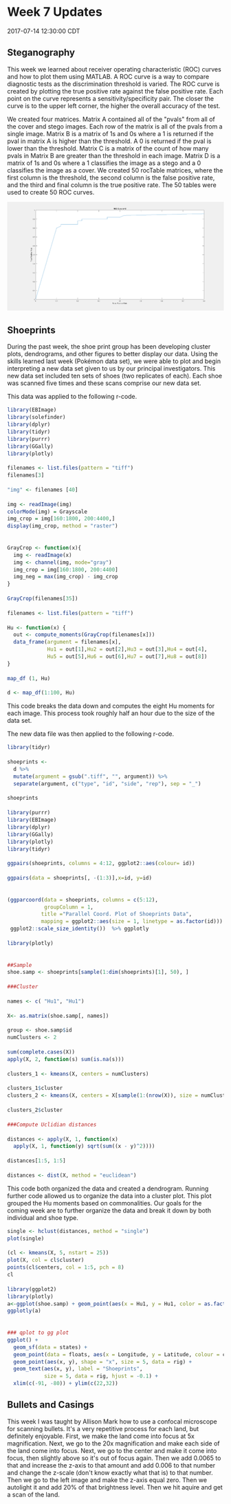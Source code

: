 Week 7 Updates
================
2017-07-14 12:30:00 CDT

Steganography
-------------

This week we learned about receiver operating characteristic (ROC) curves and how to plot them using MATLAB. A ROC curve is a way to compare diagnostic tests as the discrimination threshold is varied. The ROC curve is created by plotting the true positive rate against the false positive rate. Each point on the curve represents a sensitivity/specificity pair. The closer the curve is to the upper left corner, the higher the overall accuracy of the test.

We created four matrices. Matrix A contained all of the "pvals" from all of the cover and stego images. Each row of the matrix is all of the pvals from a single image. Matrix B is a matrix of 1s and 0s where a 1 is returned if the pval in matrix A is higher than the threshold. A 0 is returned if the pval is lower than the threshold. Matrix C is a matrix of the count of how many pvals in Matrix B are greater than the threshold in each image. Matrix D is a matrix of 1s and 0s where a 1 classifies the image as a stego and a 0 classifies the image as a cover. We created 50 rocTable matrices, where the first column is the threshold, the second column is the false positive rate, and the third and final column is the true positive rate. The 50 tables were used to create 50 ROC curves.

![ROC curve 2](ROC%20curve%202.png)

Shoeprints
----------

During the past week, the shoe print group has been developing cluster plots, dendrograms, and other figures to better display our data. Using the skills learned last week (Pokémon data set), we were able to plot and begin interpreting a new data set given to us by our principal investigators. This new data set included ten sets of shoes (two replicates of each). Each shoe was scanned five times and these scans comprise our new data set.

This data was applied to the following r-code.

``` r
library(EBImage)
library(solefinder)
library(dplyr)
library(tidyr)
library(purrr)
library(GGally)
library(plotly)

filenames <- list.files(pattern = "tiff")
filenames[3]

"img" <- filenames [40]

img <- readImage(img)
colorMode(img) = Grayscale
img_crop = img[160:1800, 200:4400,]
display(img_crop, method = "raster")


GrayCrop <- function(x){
  img <- readImage(x)
  img <- channel(img, mode="gray")
  img_crop = img[160:1800, 200:4400]
  img_neg = max(img_crop) - img_crop
}

GrayCrop(filenames[35])

filenames <- list.files(pattern = "tiff")

Hu <- function(x) {
  out <- compute_moments(GrayCrop(filenames[x]))
  data_frame(argument = filenames[x], 
             Hu1 = out[1],Hu2 = out[2],Hu3 = out[3],Hu4 = out[4],
             Hu5 = out[5],Hu6 = out[6],Hu7 = out[7],Hu8 = out[8])
}

map_df (1, Hu)

d <- map_df(1:100, Hu)
```

This code breaks the data down and computes the eight Hu moments for each image. This process took roughly half an hour due to the size of the data set.

The new data file was then applied to the following r-code.

``` r
library(tidyr)

shoeprints <- 
  d %>%
  mutate(argument = gsub(".tiff", "", argument)) %>%
  separate(argument, c("type", "id", "side", "rep"), sep = "_")

shoeprints

library(purrr)
library(EBImage)
library(dplyr)
library(GGally)
library(plotly)
library(tidyr)

ggpairs(shoeprints, columns = 4:12, ggplot2::aes(colour= id))

ggpairs(data = shoeprints[, -(1:3)],x=id, y=id)


(ggparcoord(data = shoeprints, columns = c(5:12), 
            groupColumn = 1, 
           title ="Parallel Coord. Plot of Shoeprints Data", 
           mapping = ggplot2::aes(size = 1, linetype = as.factor(id))) +
 ggplot2::scale_size_identity())  %>% ggplotly

library(plotly)


##Sample
shoe.samp <- shoeprints[sample(1:dim(shoeprints)[1], 50), ]

###Cluster

names <- c( "Hu1", "Hu1")

X<- as.matrix(shoe.samp[, names])

group <- shoe.samp$id
numClusters <- 2

sum(complete.cases(X))
apply(X, 2, function(s) sum(is.na(s)))

clusters_1 <- kmeans(X, centers = numClusters)

clusters_1$cluster
clusters_2 <- kmeans(X, centers = X[sample(1:(nrow(X)), size = numClusters),])

clusters_2$cluster

###Compute Uclidian distances

distances <- apply(X, 1, function(x)
  apply(X, 1, function(y) sqrt(sum((x - y)^2))))

distances[1:5, 1:5]

distances <- dist(X, method = "euclidean")
```

This code both organized the data and created a dendrogram. Running further code allowed us to organize the data into a cluster plot. This plot grouped the Hu moments based on commonalities. Our goals for the coming week are to further organize the data and break it down by both individual and shoe type.

``` r
single <- hclust(distances, method = "single")
plot(single)

(cl <- kmeans(X, 5, nstart = 25))
plot(X, col = cl$cluster) 
points(cl$centers, col = 1:5, pch = 8)
cl

library(ggplot2)
library(plotly)
a<-ggplot(shoe.samp) + geom_point(aes(x = Hu1, y = Hu1, color = as.factor(id)))
ggplotly(a)


### qplot to gg plot
ggplot() +
  geom_sf(data = states) + 
  geom_point(data = floats, aes(x = Longitude, y = Latitude, colour = callSign)) +   
  geom_point(aes(x, y), shape = "x", size = 5, data = rig) + 
  geom_text(aes(x, y), label = "Shoeprints", 
            size = 5, data = rig, hjust = -0.1) + 
  xlim(c(-91, -80)) + ylim(c(22,32))
```

Bullets and Casings
-------------------

This week I was taught by Allison Mark how to use a confocal microscope for scanning bullets. It's a very repetitive process for each land, but definitely enjoyable. First, we make the land come into focus at 5x magnification. Next, we go to the 20x magnification and make each side of the land come into focus. Next, we go to the center and make it come into focus, then slightly above so it's out of focus again. Then we add 0.0065 to that and increase the z-axis to that amount and add 0.006 to that number and change the z-scale (don't know exactly what that is) to that number. Then we go to the left image and make the z-axis equal zero. Then we autolight it and add 20% of that brightness level. Then we hit aquire and get a scan of the land.
